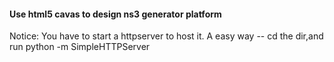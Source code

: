 #### Use html5 cavas to design ns3 generator platform
Notice: You have to start a httpserver to host it. A easy way -- cd the dir,and run python -m SimpleHTTPServer
